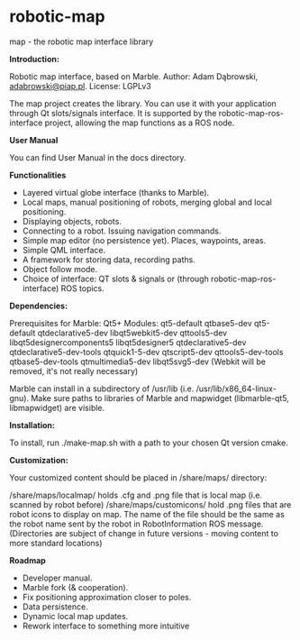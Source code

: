 # robotic-map
map - the robotic map interface library

<b>Introduction:</b>

Robotic map interface, based on Marble. Author: Adam Dąbrowski, adabrowski@piap.pl. License: LGPLv3

The map project creates the library. You can use it with your application through Qt slots/signals interface. It is supported by the robotic-map-ros-interface project, allowing the map functions as a ROS node.

<b> User Manual </b>

You can find User Manual in the docs directory.

<b>Functionalities</b>

- Layered virtual globe interface (thanks to Marble).
- Local maps, manual positioning of robots, merging global and local positioning.
- Displaying objects, robots.
- Connecting to a robot. Issuing navigation commands.
- Simple map editor (no persistence yet). Places, waypoints, areas.
- Simple QML interface.
- A framework for storing data, recording paths.
- Object follow mode.
- Choice of interface: QT slots & signals or (through robotic-map-ros-interface) ROS topics.

<b>Dependencies:</b>

Prerequisites for Marble: Qt5+ Modules: qt5-default qtbase5-dev qt5-default qtdeclarative5-dev libqt5webkit5-dev qttools5-dev libqt5designercomponents5 libqt5designer5 qtdeclarative5-dev qtdeclarative5-dev-tools qtquick1-5-dev qtscript5-dev qttools5-dev-tools qtbase5-dev-tools qtmultimedia5-dev libqt5svg5-dev (Webkit will be removed, it's not really necessary)

Marble can install in a subdirectory of /usr/lib (i.e. /usr/lib/x86_64-linux-gnu). Make sure paths to libraries of Marble and mapwidget (libmarble-qt5, libmapwidget) are visible.

<b>Installation:</b>

To install, run ./make-map.sh with a path to your chosen Qt version cmake.

<b>Customization:</b>

Your customized content should be placed in /share/maps/ directory:

/share/maps/localmap/ holds .cfg and .png file that is local map (i.e. scanned by robot before)
/share/maps/customicons/ hold .png files that are robot icons to display on map. The name of the file should be the same as the robot name sent by the robot in RobotInformation ROS message. (Directories are subject of change in future versions - moving content to more standard locations)

<b> Roadmap </b>

- Developer manual.
- Marble fork (& cooperation).
- Fix positioning approximation closer to poles.
- Data persistence.
- Dynamic local map updates.
- Rework interface to something more intuitive



